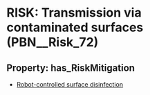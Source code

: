 # RISK: __Transmission via contaminated surfaces__ (PBN__Risk_72)

## Property: has_RiskMitigation

* [Robot-controlled surface disinfection](PBN__RiskMitigation_87)

